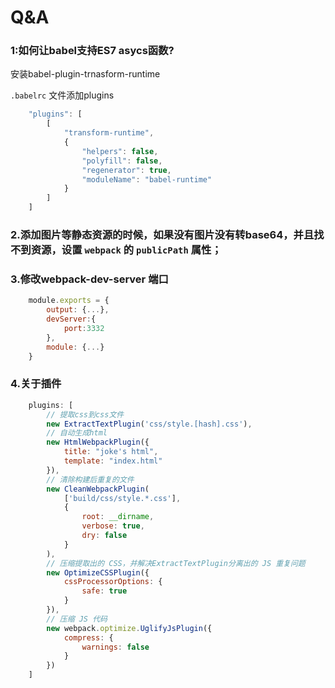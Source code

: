 # Q&A

### 1:如何让babel支持ES7 asycs函数?
安装babel-plugin-trnasform-runtime

`.babelrc` 文件添加plugins
```javascript
    "plugins": [
        [
            "transform-runtime",
            {
                "helpers": false,
                "polyfill": false,
                "regenerator": true,
                "moduleName": "babel-runtime"
            }
        ]
    ]
```

### 2.添加图片等静态资源的时候，如果没有图片没有转base64，并且找不到资源，设置 `webpack` 的 `publicPath` 属性；

### 3.修改webpack-dev-server 端口

```javascript
    module.exports = {
        output: {...},
        devServer:{
            port:3332
        },
        module: {...}
    }
```

### 4.关于插件
```javascript
    plugins: [
        // 提取css到css文件
        new ExtractTextPlugin('css/style.[hash].css'),
        // 自动生成html
        new HtmlWebpackPlugin({
            title: "joke's html",
            template: "index.html"
        }),
        // 清除构建后重复的文件
        new CleanWebpackPlugin(
            ['build/css/style.*.css'],
            {
                root: __dirname,
                verbose: true,
                dry: false
            }
        ),
        // 压缩提取出的 CSS，并解决ExtractTextPlugin分离出的 JS 重复问题
        new OptimizeCSSPlugin({
            cssProcessorOptions: {
                safe: true
            }
        }),
        // 压缩 JS 代码
        new webpack.optimize.UglifyJsPlugin({
            compress: {
                warnings: false
            }
        })
    ]
```